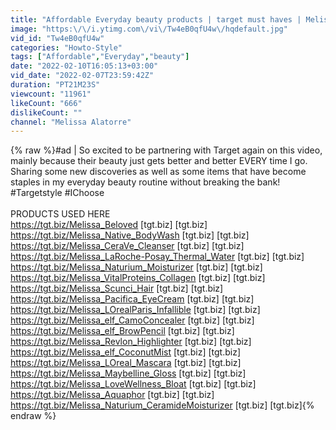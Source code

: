 ```yaml
---
title: "Affordable Everyday beauty products | target must haves | Melissa Alatorre"
image: "https:\/\/i.ytimg.com\/vi\/Tw4eB0qfU4w\/hqdefault.jpg"
vid_id: "Tw4eB0qfU4w"
categories: "Howto-Style"
tags: ["Affordable","Everyday","beauty"]
date: "2022-02-10T16:05:13+03:00"
vid_date: "2022-02-07T23:59:42Z"
duration: "PT21M23S"
viewcount: "11961"
likeCount: "666"
dislikeCount: ""
channel: "Melissa Alatorre"
---
```

{% raw %}#ad | So excited to be partnering with Target again on this video, mainly because their beauty just gets better and better EVERY time I go. Sharing some new discoveries as well as some items that have become staples in my everyday beauty routine without breaking the bank! <br />#Targetstyle #IChoose<br /><br />PRODUCTS USED HERE<br /><a rel="nofollow" target="blank" href="https://tgt.biz/Melissa_Beloved">https://tgt.biz/Melissa_Beloved</a> [tgt.biz] [tgt.biz]<br /><a rel="nofollow" target="blank" href="https://tgt.biz/Melissa_Native_BodyWash">https://tgt.biz/Melissa_Native_BodyWash</a> [tgt.biz] [tgt.biz]<br /><a rel="nofollow" target="blank" href="https://tgt.biz/Melissa_CeraVe_Cleanser">https://tgt.biz/Melissa_CeraVe_Cleanser</a> [tgt.biz] [tgt.biz]<br /><a rel="nofollow" target="blank" href="https://tgt.biz/Melissa_LaRoche-Posay_Thermal_Water">https://tgt.biz/Melissa_LaRoche-Posay_Thermal_Water</a> [tgt.biz] [tgt.biz]<br /><a rel="nofollow" target="blank" href="https://tgt.biz/Melissa_Naturium_Moisturizer">https://tgt.biz/Melissa_Naturium_Moisturizer</a> [tgt.biz] [tgt.biz]<br /><a rel="nofollow" target="blank" href="https://tgt.biz/Melissa_VitalProteins_Collagen">https://tgt.biz/Melissa_VitalProteins_Collagen</a> [tgt.biz] [tgt.biz]<br /><a rel="nofollow" target="blank" href="https://tgt.biz/Melissa_Scunci_Hair">https://tgt.biz/Melissa_Scunci_Hair</a> [tgt.biz] [tgt.biz]<br /><a rel="nofollow" target="blank" href="https://tgt.biz/Melissa_Pacifica_EyeCream">https://tgt.biz/Melissa_Pacifica_EyeCream</a> [tgt.biz] [tgt.biz]<br /><a rel="nofollow" target="blank" href="https://tgt.biz/Melissa_LOrealParis_Infallible">https://tgt.biz/Melissa_LOrealParis_Infallible</a> [tgt.biz] [tgt.biz]<br /><a rel="nofollow" target="blank" href="https://tgt.biz/Melissa_elf_CamoConcealer">https://tgt.biz/Melissa_elf_CamoConcealer</a> [tgt.biz] [tgt.biz]<br /><a rel="nofollow" target="blank" href="https://tgt.biz/Melissa_elf_BrowPencil">https://tgt.biz/Melissa_elf_BrowPencil</a> [tgt.biz] [tgt.biz]<br /><a rel="nofollow" target="blank" href="https://tgt.biz/Melissa_Revlon_Highlighter">https://tgt.biz/Melissa_Revlon_Highlighter</a> [tgt.biz] [tgt.biz]<br /><a rel="nofollow" target="blank" href="https://tgt.biz/Melissa_elf_CoconutMist">https://tgt.biz/Melissa_elf_CoconutMist</a> [tgt.biz] [tgt.biz]<br /><a rel="nofollow" target="blank" href="https://tgt.biz/Melissa_LOreal_Mascara">https://tgt.biz/Melissa_LOreal_Mascara</a> [tgt.biz] [tgt.biz]<br /><a rel="nofollow" target="blank" href="https://tgt.biz/Melissa_Maybelline_Gloss">https://tgt.biz/Melissa_Maybelline_Gloss</a> [tgt.biz] [tgt.biz]<br /><a rel="nofollow" target="blank" href="https://tgt.biz/Melissa_LoveWellness_Bloat">https://tgt.biz/Melissa_LoveWellness_Bloat</a> [tgt.biz] [tgt.biz]<br /><a rel="nofollow" target="blank" href="https://tgt.biz/Melissa_Aquaphor">https://tgt.biz/Melissa_Aquaphor</a> [tgt.biz] [tgt.biz]<br /><a rel="nofollow" target="blank" href="https://tgt.biz/Melissa_Naturium_CeramideMoisturizer">https://tgt.biz/Melissa_Naturium_CeramideMoisturizer</a> [tgt.biz] [tgt.biz]{% endraw %}
